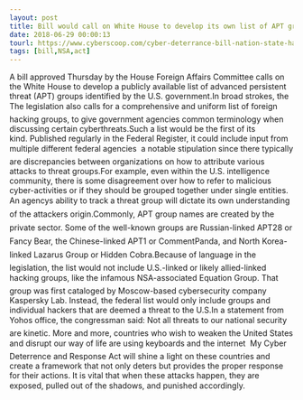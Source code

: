 ```yaml
---
layout: post
title: Bill would call on White House to develop its own list of APT groups
date: 2018-06-29 00:00:13
tourl: https://www.cyberscoop.com/cyber-deterrance-bill-nation-state-hacking-apt-names-ted-yoho/?category_news=technology
tags: [bill,NSA,act]
---
```

A bill approved Thursday by the House Foreign Affairs Committee calls on the White House to develop a publicly available list of advanced persistent threat (APT) groups identified by the U.S. government.In broad strokes, the The legislation also calls for a comprehensive and uniform list of foreign hacking groups, to give government agencies common terminology when discussing certain cyberthreats.Such a list would be the first of its kind. Published regularly in the Federal Register, it could include input from multiple different federal agencies  a notable stipulation since there typically are discrepancies between organizations on how to attribute various attacks to threat groups.For example, even within the U.S. intelligence community, there is some disagreement over how to refer to malicious cyber-activities or if they should be grouped together under single entities. An agencys ability to track a threat group will dictate its own understanding of the attackers origin.Commonly, APT group names are created by the private sector. Some of the well-known groups are Russian-linked APT28 or Fancy Bear, the Chinese-linked APT1 or CommentPanda, and North Korea-linked Lazarus Group or Hidden Cobra.Because of language in the legislation, the list would not include U.S.-linked or likely allied-linked hacking groups, like the infamous NSA-associated Equation Group. That group was first cataloged by Moscow-based cybersecurity company Kaspersky Lab. Instead, the federal list would only include groups and individual hackers that are deemed a threat to the U.S.In a statement from Yohos office, the congressman said: Not all threats to our national security are kinetic. More and more, countries who wish to weaken the United States and disrupt our way of life are using keyboards and the internet  My Cyber Deterrence and Response Act will shine a light on these countries and create a framework that not only deters but provides the proper response for their actions. It is vital that when these attacks happen, they are exposed, pulled out of the shadows, and punished accordingly.